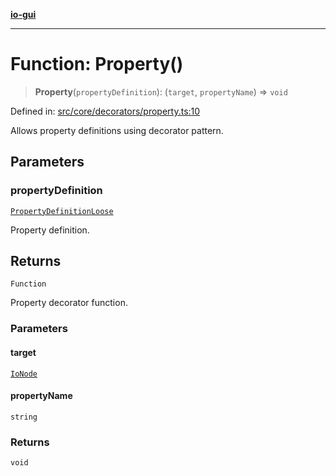 [**io-gui**](../README.md)

***

# Function: Property()

> **Property**(`propertyDefinition`): (`target`, `propertyName`) => `void`

Defined in: [src/core/decorators/property.ts:10](https://github.com/io-gui/io/blob/main/src/core/decorators/property.ts#L10)

Allows property definitions using decorator pattern.

## Parameters

### propertyDefinition

[`PropertyDefinitionLoose`](../type-aliases/PropertyDefinitionLoose.md)

Property definition.

## Returns

`Function`

Property decorator function.

### Parameters

#### target

[`IoNode`](../classes/IoNode.md)

#### propertyName

`string`

### Returns

`void`
